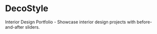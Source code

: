 # DecoStyle
Interior Design Portfolio - Showcase interior design projects with before-and-after sliders.
